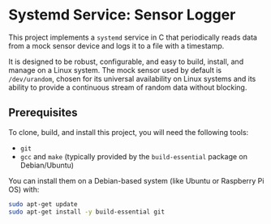# Systemd Service: Sensor Logger

This project implements a `systemd` service in C that periodically reads data from a mock sensor device and logs it to a file with a timestamp.

It is designed to be robust, configurable, and easy to build, install, and manage on a Linux system. The mock sensor used by default is `/dev/urandom`, chosen for its universal availability on Linux systems and its ability to provide a continuous stream of random data without blocking.

## Prerequisites

To clone, build, and install this project, you will need the following tools:
- `git`
- `gcc` and `make` (typically provided by the `build-essential` package on Debian/Ubuntu)

You can install them on a Debian-based system (like Ubuntu or Raspberry Pi OS) with:
```bash
sudo apt-get update
sudo apt-get install -y build-essential git